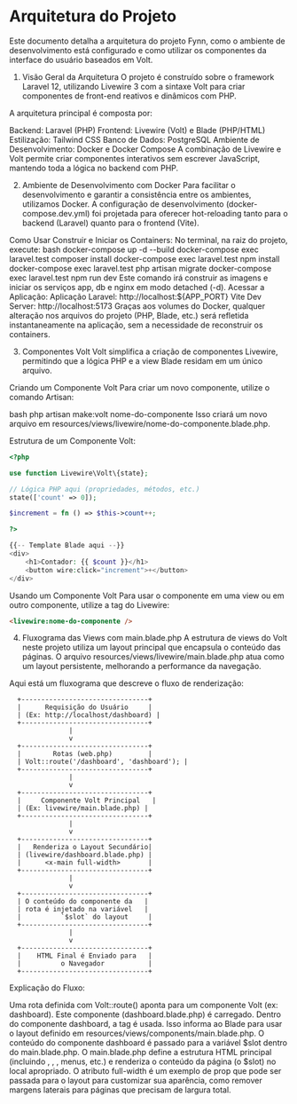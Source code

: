 # Arquitetura do Projeto

Este documento detalha a arquitetura do projeto Fynn, como o ambiente de desenvolvimento está configurado e como utilizar os componentes da interface do usuário baseados em Volt.

1. Visão Geral da Arquitetura
O projeto é construído sobre o framework Laravel 12, utilizando Livewire 3 com a sintaxe Volt para criar componentes de front-end reativos e dinâmicos com PHP.

A arquitetura principal é composta por:

Backend: Laravel (PHP)
Frontend: Livewire (Volt) e Blade (PHP/HTML)
Estilização: Tailwind CSS
Banco de Dados: PostgreSQL
Ambiente de Desenvolvimento: Docker e Docker Compose
A combinação de Livewire e Volt permite criar componentes interativos sem escrever JavaScript, mantendo toda a lógica no backend com PHP.

2. Ambiente de Desenvolvimento com Docker
Para facilitar o desenvolvimento e garantir a consistência entre os ambientes, utilizamos Docker. A configuração de desenvolvimento (docker-compose.dev.yml) foi projetada para oferecer hot-reloading tanto para o backend (Laravel) quanto para o frontend (Vite).

Como Usar
Construir e Iniciar os Containers: No terminal, na raiz do projeto, execute:
bash
docker-compose up -d --build 
docker-compose exec laravel.test composer install
docker-compose exec laravel.test npm install
docker-compose exec laravel.test php artisan migrate
docker-compose exec laravel.test npm run dev
Este comando irá construir as imagens e iniciar os serviços app, db e nginx em modo detached (-d).
Acessar a Aplicação:
Aplicação Laravel: http://localhost:${APP_PORT}
Vite Dev Server: http://localhost:5173
Graças aos volumes do Docker, qualquer alteração nos arquivos do projeto (PHP, Blade, etc.) será refletida instantaneamente na aplicação, sem a necessidade de reconstruir os containers.

3. Componentes Volt
Volt simplifica a criação de componentes Livewire, permitindo que a lógica PHP e a view Blade residam em um único arquivo.

Criando um Componente Volt
Para criar um novo componente, utilize o comando Artisan:

bash
php artisan make:volt nome-do-componente
Isso criará um novo arquivo em resources/views/livewire/nome-do-componente.blade.php.

Estrutura de um Componente Volt:

```php
<?php

use function Livewire\Volt\{state};

// Lógica PHP aqui (propriedades, métodos, etc.)
state(['count' => 0]);

$increment = fn () => $this->count++;

?>

{{-- Template Blade aqui --}}
<div>
    <h1>Contador: {{ $count }}</h1>
    <button wire:click="increment">+</button>
</div>
```

Usando um Componente Volt
Para usar o componente em uma view ou em outro componente, utilize a tag do Livewire:

```html
<livewire:nome-do-componente />
```

4. Fluxograma das Views com main.blade.php
A estrutura de views do Volt neste projeto utiliza um layout principal que encapsula o conteúdo das páginas. O arquivo resources/views/livewire/main.blade.php atua como um layout persistente, melhorando a performance da navegação.

Aqui está um fluxograma que descreve o fluxo de renderização:

      +--------------------------------+
      |      Requisição do Usuário     |
      | (Ex: http://localhost/dashboard) |
      +--------------------------------+
                   |
                   v
      +--------------------------------+
      |        Rotas (web.php)         |
      | Volt::route('/dashboard', 'dashboard'); |
      +--------------------------------+
                   |
                   v
      +--------------------------------+
      |     Componente Volt Principal   |
      | (Ex: livewire/main.blade.php) |
      +--------------------------------+
                   |
                   v
      +--------------------------------+
      |   Renderiza o Layout Secundário|
      | (livewire/dashboard.blade.php) |
      |      <x-main full-width>       |
      +--------------------------------+
                   |
                   v
      +--------------------------------+
      | O conteúdo do componente da   |
      | rota é injetado na variável   |
      |          `$slot` do layout     |
      +--------------------------------+
                   |
                   v
      +--------------------------------+
      |    HTML Final é Enviado para   |
      |          o Navegador           |
      +--------------------------------+

Explicação do Fluxo:

Uma rota definida com Volt::route() aponta para um componente Volt (ex: dashboard).
Este componente (dashboard.blade.php) é carregado.
Dentro do componente dashboard, a tag <x-main> é usada. Isso informa ao Blade para usar o layout definido em resources/views/components/main.blade.php.
O conteúdo do componente dashboard é passado para a variável $slot dentro do main.blade.php.
O main.blade.php define a estrutura HTML principal (incluindo <html>, <head>, <body>, menus, etc.) e renderiza o conteúdo da página (o $slot) no local apropriado.
O atributo full-width é um exemplo de prop que pode ser passada para o layout para customizar sua aparência, como remover margens laterais para páginas que precisam de largura total.